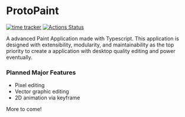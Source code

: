 # ProtoPaint
[![time tracker](https://wakatime.com/badge/github/maxdevos49/ProtoPaint.svg)](https://wakatime.com/badge/github/maxdevos49/ProtoPaint)
[![Actions Status](https://github.com/maxdevos49/protopaint/workflows/build/badge.svg)](https://github.com/maxdevos49/protopaint/actions)

A advanced Paint Application made with Typescript. This application is designed with extensibility, modularity, and maintainability as the top priority to create a application with desktop quality editing and power eventually.
  
### Planned Major Features
- Pixel editing
- Vector graphic editing
- 2D animation via keyframe

More to come!